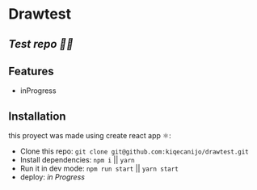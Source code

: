 # Drawtest

## _Test repo 🤞🏻_

## Features

- inProgress

## Installation

this proyect was made using create react app ⚛️:

- Clone this repo:
  `git clone git@github.com:kiqecanijo/drawtest.git`
- Install dependencies:
  `npm i` || `yarn`
- Run it in dev mode:
  `npm run start` || `yarn start`
- deploy:
  _in Progress_
